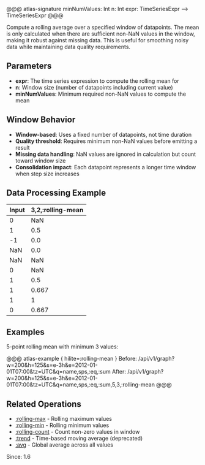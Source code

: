 @@@ atlas-signature
minNumValues: Int
n: Int
expr: TimeSeriesExpr
-->
TimeSeriesExpr
@@@

Compute a rolling average over a specified window of datapoints. The mean is only calculated
when there are sufficient non-NaN values in the window, making it robust against missing data.
This is useful for smoothing noisy data while maintaining data quality requirements.

## Parameters

* **expr**: The time series expression to compute the rolling mean for
* **n**: Window size (number of datapoints including current value)
* **minNumValues**: Minimum required non-NaN values to compute the mean

## Window Behavior

* **Window-based**: Uses a fixed number of datapoints, not time duration
* **Quality threshold**: Requires minimum non-NaN values before emitting a result
* **Missing data handling**: NaN values are ignored in calculation but count toward window size
* **Consolidation impact**: Each datapoint represents a longer time window when step size increases

## Data Processing Example

| Input | 3,2,:rolling-mean |
|-------|-------------------|
| 0     | NaN               |
| 1     | 0.5               |
| -1    | 0.0               |
| NaN   | 0.0               |
| NaN   | NaN               |
| 0     | NaN               |
| 1     | 0.5               |
| 1     | 0.667             |
| 1     | 1                 |
| 0     | 0.667             |

## Examples

5-point rolling mean with minimum 3 values:

@@@ atlas-example { hilite=:rolling-mean }
Before: /api/v1/graph?w=200&h=125&s=e-3h&e=2012-01-01T07:00&tz=UTC&q=name,sps,:eq,:sum
After: /api/v1/graph?w=200&h=125&s=e-3h&e=2012-01-01T07:00&tz=UTC&q=name,sps,:eq,:sum,5,3,:rolling-mean
@@@

## Related Operations

* [:rolling-max](rolling-max.md) - Rolling maximum values
* [:rolling-min](rolling-min.md) - Rolling minimum values
* [:rolling-count](rolling-count.md) - Count non-zero values in window
* [:trend](trend.md) - Time-based moving average (deprecated)
* [:avg](avg.md) - Global average across all values

Since: 1.6